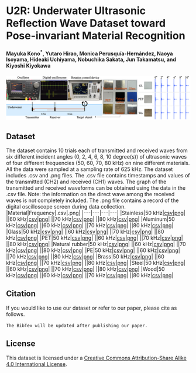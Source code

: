 # U2R: Underwater Ultrasonic Reflection Wave Dataset toward Pose-invariant Material Recognition
#### Mayuka Kono<sup>*</sup>, Yutaro Hirao, Monica Perusquía-Hernández, Naoya Isoyama, Hideaki Uchiyama, Nobuchika Sakata, Jun Takamatsu, and Kiyoshi Kiyokawa
![A image of dataset](/img/dataset_overview.png)
## Dataset
The dataset contains 10 trials each of transmitted and received waves from six different incident angles (0, 2, 4, 6, 8, 10 degree(s)) of ultrasonic waves of four different frequencies (50, 60, 70, 80 kHz) on nine different materials. All the data were sampled at a sampling rate of 625 kHz. The dataset includes .csv and .png files.
The .csv file contains timestamps and values of the transmitted (CH2) and received (CH1) waves. The graph of the transmitted and received waveforms can be obtained using the data in the .csv file. Note: the information on the direct wave among the received waves is not completely included.
The .png file contains a record of the digital oscilloscope screen during data collection.
|Material|Frequency|.csv|.png|
|---|---|---|---|
|Stainless|50 kHz|[csv](/dataset/Stainless/50kHz/csv)|[png](/dataset/Stainless/50kHz/png)|
||60 kHz|[csv](/dataset/Stainless/60kHz/csv)|[png](/dataset/Stainless/60kHz/png)|
||70 kHz|[csv](/dataset/Stainless/70kHz/csv)|[png](/dataset/Stainless/70kHz/png)|
||80 kHz|[csv](/dataset/Stainless/80kHz/csv)|[png](/dataset/Stainless/80kHz/png)|
|Aluminum|50 kHz|[csv](/dataset/Aluminum/50kHz/csv)|[png](/dataset/Aluminum/50kHz/png)|
||60 kHz|[csv](/dataset/Aluminum/60kHz/csv)|[png](/dataset/Aluminum/60kHz/png)|
||70 kHz|[csv](/dataset/Aluminum/70kHz/csv)|[png](/dataset/Aluminum/70kHz/png)|
||80 kHz|[csv](/dataset/Aluminum/80kHz/csv)|[png](/dataset/Aluminum/80kHz/png)|
|Glass|50 kHz|[csv](/dataset/Glass/50kHz/csv)|[png](/dataset/Glass/50kHz/png)|
||60 kHz|[csv](/dataset/Glass/60kHz/csv)|[png](/dataset/Glass/60kHz/png)|
||70 kHz|[csv](/dataset/Glass/70kHz/csv)|[png](/dataset/Glass/70kHz/png)|
||80 kHz|[csv](/dataset/Glass/80kHz/csv)|[png](/dataset/Glass/80kHz/png)|
|PET|50 kHz|[csv](/dataset/PET/50kHz/csv)|[png](/dataset/PET/50kHz/png)|
||60 kHz|[csv](/dataset/PET/60kHz/csv)|[png](/dataset/PET/60kHz/png)|
||70 kHz|[csv](/dataset/PET/70kHz/csv)|[png](/dataset/PET/70kHz/png)|
||80 kHz|[csv](/dataset/PET/80kHz/csv)|[png](/dataset/PET/80kHz/png)|
|Natural rubber|50 kHz|[csv](/dataset/Natural%20rubber/50kHz/csv)|[png](/dataset/Natural%20rubber/50kHz/png)|
||60 kHz|[csv](/dataset/Natural%20rubber/60kHz/csv)|[png](/dataset/Natural%20rubber/60kHz/png)|
||70 kHz|[csv](/dataset/Natural%20rubber/70kHz/csv)|[png](/dataset/Natural%20rubber/70kHz/png)|
||80 kHz|[csv](/dataset/Natural%20rubber/80kHz/csv)|[png](/dataset/Natural%20rubber/80kHz/png)|
|PE|50 kHz|[csv](/dataset/PE/50kHz/csv)|[png](/dataset/PE/50kHz/png)|
||60 kHz|[csv](/dataset/PE/60kHz/csv)|[png](/dataset/PE/60kHz/png)|
||70 kHz|[csv](/dataset/PE/70kHz/csv)|[png](/dataset/PE/70kHz/png)|
||80 kHz|[csv](/dataset/PE/80kHz/csv)|[png](/dataset/PE/80kHz/png)|
|Brass|50 kHz|[csv](/dataset/Brass/50kHz/csv)|[png](/dataset/Brass/50kHz/png)|
||60 kHz|[csv](/dataset/Brass/60kHz/csv)|[png](/dataset/Brass/60kHz/png)|
||70 kHz|[csv](/dataset/Brass/70kHz/csv)|[png](/dataset/Brass/70kHz/png)|
||80 kHz|[csv](/dataset/Brass/80kHz/csv)|[png](/dataset/Brass/80kHz/png)|
|Steel|50 kHz|[csv](/dataset/Steel/50kHz/csv)|[png](/dataset/Steel/50kHz/png)|
||60 kHz|[csv](/dataset/Steel/60kHz/csv)|[png](/dataset/Steel/60kHz/png)|
||70 kHz|[csv](/dataset/Steel/70kHz/csv)|[png](/dataset/Steel/70kHz/png)|
||80 kHz|[csv](/dataset/Steel/80kHz/csv)|[png](/dataset/Steel/80kHz/png)|
|Wood|50 kHz|[csv](/dataset/Wood/50kHz/csv)|[png](/dataset/Wood/50kHz/png)|
||60 kHz|[csv](/dataset/Wood/60kHz/csv)|[png](/dataset/Wood/60kHz/png)|
||70 kHz|[csv](/dataset/Wood/70kHz/csv)|[png](/dataset/Wood/70kHz/png)|
||80 kHz|[csv](/dataset/Wood/80kHz/csv)|[png](/dataset/Wood/80kHz/png)|
## Citation
If you would like to use our dataset or refer to our paper, please cite as follows.
```
The BibTex will be updated after publishing our paper.
```
## License
This dataset is licensed under a [Creative Commons Attribution-Share Alike 4.0 International License](https://creativecommons.org/licenses/by-sa/4.0/).
